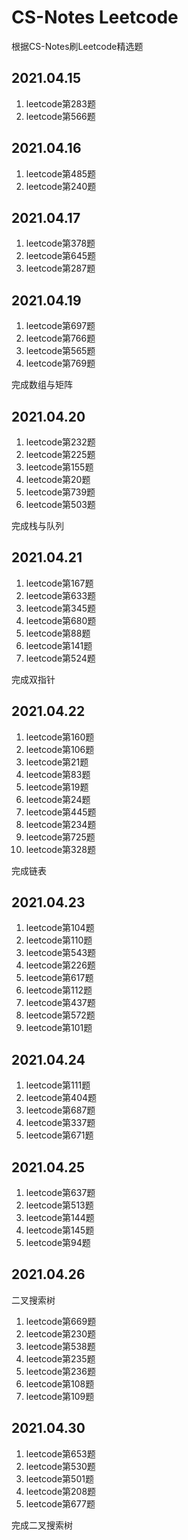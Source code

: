 
# CS-Notes Leetcode

根据CS-Notes刷Leetcode精选题

## 2021.04.15

1. leetcode第283题
2. leetcode第566题

## 2021.04.16

1. leetcode第485题
2. leetcode第240题

## 2021.04.17

1. leetcode第378题
2. leetcode第645题
3. leetcode第287题

## 2021.04.19

1. leetcode第697题
2. leetcode第766题
3. leetcode第565题
4. leetcode第769题

完成数组与矩阵

## 2021.04.20

1. leetcode第232题
2. leetcode第225题
3. leetcode第155题
4. leetcode第20题
5. leetcode第739题
6. leetcode第503题

完成栈与队列

## 2021.04.21

1. leetcode第167题
2. leetcode第633题
3. leetcode第345题
4. leetcode第680题
5. leetcode第88题
6. leetcode第141题
7. leetcode第524题

完成双指针

## 2021.04.22

1. leetcode第160题
2. leetcode第106题
3. leetcode第21题
4. leetcode第83题
5. leetcode第19题
6. leetcode第24题
7. leetcode第445题
8. leetcode第234题
9. leetcode第725题
10. leetcode第328题

完成链表

## 2021.04.23

1. leetcode第104题
2. leetcode第110题
3. leetcode第543题
4. leetcode第226题
5. leetcode第617题
6. leetcode第112题
7. leetcode第437题
8. leetcode第572题
9. leetcode第101题

## 2021.04.24

1. leetcode第111题
2. leetcode第404题
3. leetcode第687题
4. leetcode第337题
5. leetcode第671题

## 2021.04.25

1. leetcode第637题
2. leetcode第513题
3. leetcode第144题
4. leetcode第145题
5. leetcode第94题

## 2021.04.26

二叉搜索树

1. leetcode第669题
2. leetcode第230题
3. leetcode第538题
4. leetcode第235题
5. leetcode第236题
6. leetcode第108题
7. leetcode第109题

## 2021.04.30

1. leetcode第653题
2. leetcode第530题
3. leetcode第501题
4. leetcode第208题
5. leetcode第677题

完成二叉搜索树